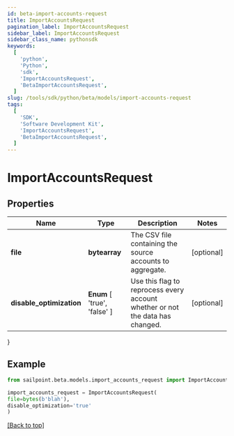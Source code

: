 ```yaml
---
id: beta-import-accounts-request
title: ImportAccountsRequest
pagination_label: ImportAccountsRequest
sidebar_label: ImportAccountsRequest
sidebar_class_name: pythonsdk
keywords:
  [
    'python',
    'Python',
    'sdk',
    'ImportAccountsRequest',
    'BetaImportAccountsRequest',
  ]
slug: /tools/sdk/python/beta/models/import-accounts-request
tags:
  [
    'SDK',
    'Software Development Kit',
    'ImportAccountsRequest',
    'BetaImportAccountsRequest',
  ]
---
```


# ImportAccountsRequest

## Properties

| Name | Type | Description | Notes |
| --- | --- | --- | --- |
| **file** | **bytearray** | The CSV file containing the source accounts to aggregate. | [optional] |
| **disable_optimization** | **Enum** [ 'true', 'false' ] | Use this flag to reprocess every account whether or not the data has changed. | [optional] |

}

## Example

```python
from sailpoint.beta.models.import_accounts_request import ImportAccountsRequest

import_accounts_request = ImportAccountsRequest(
file=bytes(b'blah'),
disable_optimization='true'
)

```

[[Back to top]](#)
